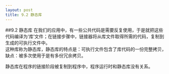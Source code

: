 ```yaml
---
layout: post
title: 9.2 静态库
---
```


##9.2 静态库
在我们的应用中，有一些公共代码是需要反复使用，于是就把这些代码编译为‘库’文件；在链接步骤中，链接器将从库文件取得所需的代码，复制到生成的可执行文件中。<br>这种库称为静态库，静态库的特点是：可执行文件包含了库代码的一份完整拷贝，缺点：被多次使用于是有多份冗余拷贝。

静态库在程序的链接阶段被复制到程序中，程序运行时和静态库没有关系。

